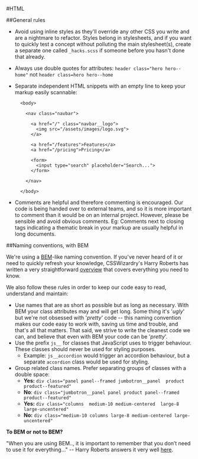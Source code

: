 #HTML

##General rules

* Avoid using inline styles as they'll override any other CSS you write and are a nightmare to refactor. Styles belong in stylesheets, and if you want to quickly test a concept without polluting the main stylesheet(s), create a separate one called `_hacks.scss` if someone before you hasn't done that already.
* Always use double quotes for attributes: `header class="hero hero--home"` not `header class=hero hero--home`
* Separate independent HTML snippets with an empty line to keep your markup easily scannable:

        <body>

          <nav class="navbar">

            <a href="/" class="navbar__logo">
              <img src="/assets/images/logo.svg">
            </a>

            <a href="/features">Features</a>
            <a href="/pricing">Pricing</a>

            <form>
              <input type="search" placeholder="Search...">
            </form>

          </nav>

        </body>
* Comments are helpful and therefore commenting is encouraged. Our code is being handed over to external teams, and so it is more important to comment than it would be on an internal project. However, please be sensible and avoid obvious comments. Eg: Comments next to closing tags indicating a thematic break in your markup are usually helpful in long documents.

##Naming conventions, with BEM

We're using a [BEM](https://en.bem.info/)-like naming convention. If you've never heard of it or need to quickly refresh your knowledge, CSSWizardry's Harry Roberts has written a very straightforward [overview](http://cssguidelin.es/#bem-like-naming) that covers everything you need to know.

We also follow these rules in order to keep our code easy to read, understand and maintain:

* Use names that are as short as possible but as long as necessary. With BEM your class attributes may and will get long. Some thing it's '*ugly*' but we're not obsessed with '*pretty*' code -- this naming convention makes our code easy to work with, saving us time and trouble, and that's all that matters. That said, we strive to write the cleanest code we can, and believe that even with BEM your code can be '*pretty*'.
* Use the prefix `js__` for classes that JavaScript uses to trigger behaviour. These classes should never be used for styling purposes.
  * Example: `js__accordion` would trigger an accordion behaviour, but a separate `accordion` class would be used for styling.
* Group related class names. Prefer separating groups of classes with a double space:
  * **Yes:** `div class="panel panel--framed jumbotron__panel  product product--featured"`
  * **No**: `div class="jumbotron__panel panel product panel--framed product--featured"`
  * **Yes:** `div class="columns  medium-10 medium-centered  large-8 large-uncentered"`
  * **No:** `div class="medium-10 columns large-8 medium-centered large-uncentered"`


**To BEM or not to BEM?**

"When you are using BEM.., it is important to remember that you don’t need to use it for everything..." -- Harry Roberts answers it very well [here](http://csswizardry.com/2013/01/mindbemding-getting-your-head-round-bem-syntax/#to-bem-or-not-to-bem).